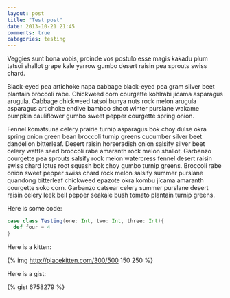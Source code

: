 ```yaml
---
layout: post
title: "Test post"
date: 2013-10-21 21:45
comments: true
categories: testing
---
```


Veggies sunt bona vobis, proinde vos postulo esse magis kakadu plum tatsoi shallot grape kale yarrow gumbo desert raisin pea sprouts swiss chard.

Black-eyed pea artichoke napa cabbage black-eyed pea gram silver beet plantain broccoli rabe. Chickweed corn courgette kohlrabi jícama asparagus arugula. Cabbage chickweed tatsoi bunya nuts rock melon arugula asparagus artichoke endive bamboo shoot winter purslane wakame pumpkin cauliflower gumbo sweet pepper courgette spring onion.

Fennel komatsuna celery prairie turnip asparagus bok choy dulse okra spring onion green bean broccoli turnip greens cucumber silver beet dandelion bitterleaf. Desert raisin horseradish onion salsify silver beet celery wattle seed broccoli rabe amaranth rock melon shallot. Garbanzo courgette pea sprouts salsify rock melon watercress fennel desert raisin swiss chard lotus root squash bok choy gumbo turnip greens. Broccoli rabe onion sweet pepper swiss chard rock melon salsify summer purslane quandong bitterleaf chickweed epazote okra kombu jícama amaranth courgette soko corn. Garbanzo catsear celery summer purslane desert raisin celery leek bell pepper seakale bush tomato plantain turnip greens.

Here is some code:

``` scala
case class Testing(one: Int, two: Int, three: Int){
  def four = 4
}
```

Here is a kitten:

{% img http://placekitten.com/300/500 150 250 %}

Here is a gist:

{% gist 6758279 %}